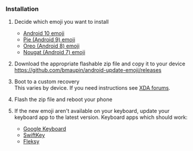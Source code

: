 ### Installation

1. Decide which emoji you want to install
    - [Android 10 emoji](https://emojipedia.org/google/android-10.0/new/)
    - [Pie (Android 9) emoji](https://emojipedia.org/google/android-9.0/new/)
    - [Oreo (Android 8) emoji](https://emojipedia.org/google/android-8.0/new/)
    - [Nougat (Android 7) emoji](https://emojipedia.org/google/android-7.0/new/)

2. Download the appropriate flashable zip file and copy it to your device  
  https://github.com/bmaupin/android-update-emoji/releases

3. Boot to a custom recovery  
  This varies by device. If you need instructions see [XDA forums](https://forum.xda-developers.com/).

4. Flash the zip file and reboot your phone

5. If the new emoji aren't available on your keyboard, update your keyboard app to the latest version. Keyboard apps which should work:
    - [Google Keyboard](https://play.google.com/store/apps/details?id=com.google.android.inputmethod.latin)
    - [SwiftKey](https://play.google.com/store/apps/details?id=com.touchtype.swiftkey)
    - [Fleksy](https://play.google.com/store/apps/details?id=com.syntellia.fleksy.keyboard)
